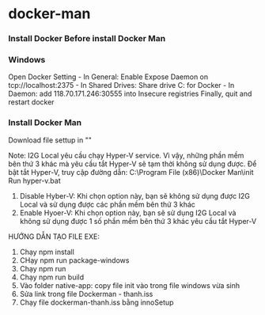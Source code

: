 # docker-man

### Install Docker Before install Docker Man
### Windows
Open Docker Setting
    - In General: Enable Expose  Daemon on tcp://localhost:2375
    - In Shared Drives: Share drive C: for Docker
    - In Daemon: add 118.70.171.246:30555 into Insecure registries
Finally, quit and restart docker
### Install Docker Man
Download file settup in ""

Note: I2G Local yêu cầu chạy Hyper-V service. Vì vậy, những phần mềm bên thứ 3 khác mà yêu cầu tắt Hyper-V sẽ tạm thời không sử dụng được.
Để bật tắt Hyper-V, truy cập đường dẫn: C:\Program File (x86)\Docker Man\init
Run hyper-v.bat
1. Disable Hyber-V: Khi chọn option này, bạn sẽ không sử dụng được I2G Local và sử dụng được các phần mềm bên thứ 3 khác
2. Enable Hyoer-V: Khi chọn option này, bạn sẽ sử dụng I2G Local và không sử dụng được 1 số phần mềm bên thứ 3 khác yêu cầu tắt Hyper-V


HƯỚNG DẪN TẠO FILE EXE:
1. Chạy npm install
2. CHạy npm run package-windows
3. Chạy npm run 
4. Chạy npm run build
5. Vào folder native-app: copy file init vào trong file windows vừa sinh
6. Sửa link trong file Dockerman - thanh.iss
7. Chạy file dockerman-thanh.iss bằng innoSetup
